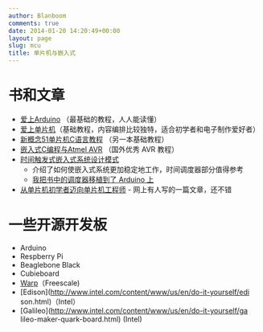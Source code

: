```yaml
---
author: Blanboom
comments: true
date: 2014-01-20 14:20:49+00:00
layout: page
slug: mcu
title: 单片机与嵌入式
---
```


# 书和文章

- [爱上Arduino](http://book.douban.com/subject/6781677/) （最基础的教程，人人能读懂）
- [爱上单片机](http://book.douban.com/subject/6937742/)（基础教程，内容编排比较独特，适合初学者和电子制作爱好者）
- [新概念51单片机C语言教程](http://book.douban.com/subject/3413850/) （另一本基础教程）
- [嵌入式C编程与Atmel AVR](http://book.douban.com/subject/1246178/) （国外优秀 AVR 教程）
- [时间触发式嵌入式系统设计模式](http://book.douban.com/subject/1168618/)
    - 介绍了如何使嵌入式系统更加稳定地工作，时间调度器部分值得参考
    - [我把书中的调度器移植到了 Arduino 上](http://blanboom.org/arduino-task-scheduler-library.html)
- [从单片机初学者迈向单片机工程师](http://www.amobbs.com/thread-4666558-1-1.html) - 网上有人写的一篇文章，还不错

# 一些开源开发板

- Arduino 
- Respberry Pi
- Beaglebone Black
- Cubieboard
- [Warp](http://ces.cnet.com/8301-35304_1-57616763/freescale-launches-$149-android-wearables-platform/
)（Freescale)
- [Edison](http://www.intel.com/content/www/us/en/do-it-yourself/edi
  son.html)（Intel）
- [Galileo](http://www.intel.com/content/www/us/en/do-it-yourself/ga
  lileo-maker-quark-board.html) (Intel)
